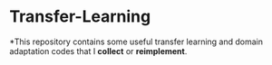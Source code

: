 # Transfer-Learning

*This repository contains some useful transfer learning and domain adaptation codes that I **collect** or **reimplement**.
